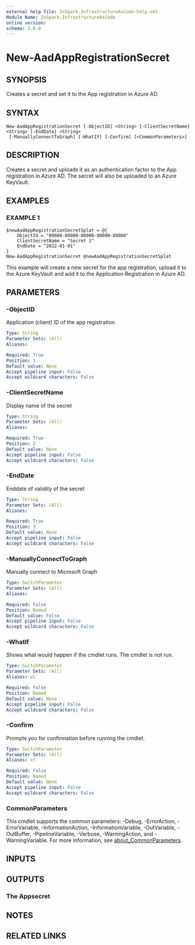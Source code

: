 ```yaml
---
external help file: InSpark.InfrastructureAsCode-help.xml
Module Name: InSpark.InfrastructureAsCode
online version:
schema: 2.0.0
---
```


# New-AadAppRegistrationSecret

## SYNOPSIS
Creates a secret and set it to the App registration in Azure AD.

## SYNTAX

```
New-AadAppRegistrationSecret [-ObjectID] <String> [-ClientSecretName] <String> [-EndDate] <String>
 [-ManuallyConnectToGraph] [-WhatIf] [-Confirm] [<CommonParameters>]
```

## DESCRIPTION
Creates a secret and uploads it as an authentication factor to the App registration in Azure AD.
The secret will also be uploaded to an Azure KeyVault.

## EXAMPLES

### EXAMPLE 1
```
$newAadAppRegistrationSecretSplat = @{
    ObjectID = "00000-00000-00000-00000-00000"
    ClientSecretName = "Secret 1"
    EndDate = "2022-01-01"
}
New-AadAppRegistrationSecret @newAadAppRegistrationSecretSplat
```

This example will create a new secret for the app registration, upload it to the Azure KeyVault and add it to the Application Registration in Azure AD.

## PARAMETERS

### -ObjectID
Application (client) ID of the app registration

```yaml
Type: String
Parameter Sets: (All)
Aliases:

Required: True
Position: 1
Default value: None
Accept pipeline input: False
Accept wildcard characters: False
```

### -ClientSecretName
Display name of the secret

```yaml
Type: String
Parameter Sets: (All)
Aliases:

Required: True
Position: 2
Default value: None
Accept pipeline input: False
Accept wildcard characters: False
```

### -EndDate
Enddate of validity of the secret

```yaml
Type: String
Parameter Sets: (All)
Aliases:

Required: True
Position: 3
Default value: None
Accept pipeline input: False
Accept wildcard characters: False
```

### -ManuallyConnectToGraph
Manually connect to Microsoft Graph

```yaml
Type: SwitchParameter
Parameter Sets: (All)
Aliases:

Required: False
Position: Named
Default value: False
Accept pipeline input: False
Accept wildcard characters: False
```

### -WhatIf
Shows what would happen if the cmdlet runs.
The cmdlet is not run.

```yaml
Type: SwitchParameter
Parameter Sets: (All)
Aliases: wi

Required: False
Position: Named
Default value: None
Accept pipeline input: False
Accept wildcard characters: False
```

### -Confirm
Prompts you for confirmation before running the cmdlet.

```yaml
Type: SwitchParameter
Parameter Sets: (All)
Aliases: cf

Required: False
Position: Named
Default value: None
Accept pipeline input: False
Accept wildcard characters: False
```

### CommonParameters
This cmdlet supports the common parameters: -Debug, -ErrorAction, -ErrorVariable, -InformationAction, -InformationVariable, -OutVariable, -OutBuffer, -PipelineVariable, -Verbose, -WarningAction, and -WarningVariable. For more information, see [about_CommonParameters](http://go.microsoft.com/fwlink/?LinkID=113216).

## INPUTS

## OUTPUTS

### The Appsecret
## NOTES

## RELATED LINKS
